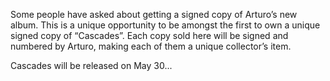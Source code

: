 Some people have asked about getting a signed copy of Arturo’s new album. This is a unique opportunity to be amongst the first to own a unique signed copy of “Cascades”. Each copy sold here will be signed and numbered by Arturo, making each of them a unique collector’s item.

Cascades will be released on May 30...
